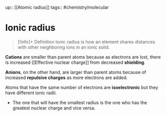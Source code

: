 up:: [[Atomic radius]]
tags:: #chemistry/molecular 

# Ionic radius

>[!info]+ Definition
>Ionic radius is how an element shares distances with other neighboring ions in an ionic solid.

**Cations** are smaller than parent atoms because as electrons are lost, there is increased [[Effective nuclear charge]] from decreased **shielding**.

**Anions**, on the other hand, are larger than parent atoms because of increased **repulsive charges** as more electrons are added.

Atoms that have the same number of electrons are **isoelectronic** but they have different ionic radii.
- The one that will have the smallest radius is the one who has the greatest nuclear charge and vice versa.